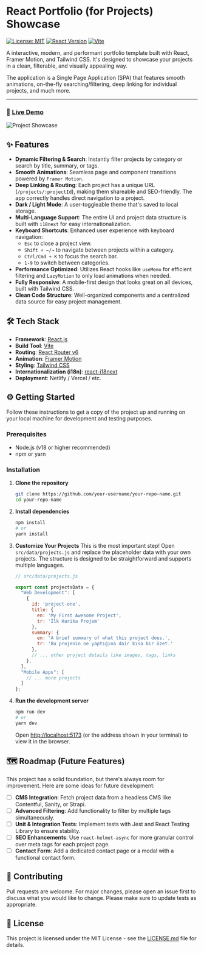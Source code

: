 # React Portfolio (for Projects) Showcase

[![License: MIT](https://img.shields.io/badge/License-MIT-yellow.svg)](https://opensource.org/licenses/MIT)
[![React Version](https://img.shields.io/badge/react-^18.2.0-blue.svg?logo=react)](https://reactjs.org/)
[![Vite](https://img.shields.io/badge/vite-^5.0.0-blue.svg?logo=vite)](https://vitejs.dev/)

A interactive, modern, and performant portfolio template built with React, Framer Motion, and Tailwind CSS. It's designed to showcase your projects in a clean, filterable, and visually appealing way.

The application is a Single Page Application (SPA) that features smooth animations, on-the-fly searching/filtering, deep linking for individual projects, and much more.

---

### 🚀 [Live Demo](https://m0s-projects.vercel.app/)



![Project Showcase](https://i.imgur.com/UMa4ryb.png)

## ✨ Features

-   **Dynamic Filtering & Search**: Instantly filter projects by category or search by title, summary, or tags.
-   **Smooth Animations**: Seamless page and component transitions powered by `Framer Motion`.
-   **Deep Linking & Routing**: Each project has a unique URL (`/projects/:projectId`), making them shareable and SEO-friendly. The app correctly handles direct navigation to a project.
-   **Dark / Light Mode**: A user-toggleable theme that's saved to local storage.
-   **Multi-Language Support**: The entire UI and project data structure is built with `i18next` for easy internationalization.
-   **Keyboard Shortcuts**: Enhanced user experience with keyboard navigation:
    -   `Esc` to close a project view.
    -   `Shift + ←/→` to navigate between projects within a category.
    -   `Ctrl/Cmd + K` to focus the search bar.
    -   `1-9` to switch between categories.
-   **Performance Optimized**: Utilizes React hooks like `useMemo` for efficient filtering and `LazyMotion` to only load animations when needed.
-   **Fully Responsive**: A mobile-first design that looks great on all devices, built with Tailwind CSS.
-   **Clean Code Structure**: Well-organized components and a centralized data source for easy project management.

## 🛠️ Tech Stack

-   **Framework**: [React.js](https://reactjs.org/)
-   **Build Tool**: [Vite](https://vitejs.dev/)
-   **Routing**: [React Router v6](https://reactrouter.com/)
-   **Animation**: [Framer Motion](https://www.framer.com/motion/)
-   **Styling**: [Tailwind CSS](https://tailwindcss.com/)
-   **Internationalization (i18n)**: [react-i18next](https://react.i18next.com/)
-   **Deployment**: Netlify / Vercel / etc.

## ⚙️ Getting Started

Follow these instructions to get a copy of the project up and running on your local machine for development and testing purposes.

### Prerequisites

-   Node.js (v18 or higher recommended)
-   npm or yarn

### Installation

1.  **Clone the repository**
    ```bash
    git clone https://github.com/your-username/your-repo-name.git
    cd your-repo-name
    ```

2.  **Install dependencies**
    ```bash
    npm install
    # or
    yarn install
    ```

3.  **Customize Your Projects**
    This is the most important step! Open `src/data/projects.js` and replace the placeholder data with your own projects. The structure is designed to be straightforward and supports multiple languages.

    ```javascript
    // src/data/projects.js

    export const projectsData = {
      "Web Development": [
        {
          id: 'project-one',
          title: {
            en: 'My First Awesome Project',
            tr: 'İlk Harika Projem'
          },
          summary: {
            en: 'A brief summary of what this project does.',
            tr: 'Bu projenin ne yaptığına dair kısa bir özet.'
          },
          // ... other project details like images, tags, links
        },
      ],
      "Mobile Apps": [
        // ... more projects
      ]
    };
    ```

4.  **Run the development server**
    ```bash
    npm run dev
    # or
    yarn dev
    ```
    Open [http://localhost:5173](http://localhost:5173) (or the address shown in your terminal) to view it in the browser.

## 🗺️ Roadmap (Future Features)

This project has a solid foundation, but there's always room for improvement. Here are some ideas for future development:

-   [ ] **CMS Integration**: Fetch project data from a headless CMS like Contentful, Sanity, or Strapi.
-   [ ] **Advanced Filtering**: Add functionality to filter by multiple tags simultaneously.
-   [ ] **Unit & Integration Tests**: Implement tests with Jest and React Testing Library to ensure stability.
-   [ ] **SEO Enhancements**: Use `react-helmet-async` for more granular control over meta tags for each project page.
-   [ ] **Contact Form**: Add a dedicated contact page or a modal with a functional contact form.

## 🤝 Contributing

Pull requests are welcome. For major changes, please open an issue first to discuss what you would like to change. Please make sure to update tests as appropriate.


## 📄 License

This project is licensed under the MIT License - see the [LICENSE.md](LICENSE) file for details.